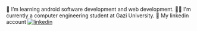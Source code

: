 🌱 I’m learning android software development and web development.
👩‍🎓 I'm currently a computer engineering student at Gazi University.
🔗 My linkedin account [![linkedin](https://img.shields.io/badge/Linkedin-000000?style=for-the-badge&logo=Linkedin&logoColor=white)](https://www.linkedin.com/in/zeynep-k%C3%BCbra-batmaz-5540bb247/)

<!--
**zk-batmaz/zk-batmaz** is a ✨ _special_ ✨ repository because its `README.md` (this file) appears on your GitHub profile.

Here are some ideas to get you started:

- 🔭 I’m currently working on ...
- 🌱 I’m currently learning ...
- 👯 I’m looking to collaborate on ...
- 🤔 I’m looking for help with ...
- 💬 Ask me about ...
- 📫 How to reach me: ...
- 😄 Pronouns: ...
- ⚡ Fun fact: ...
-->
